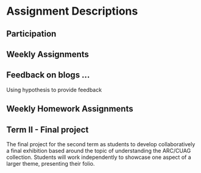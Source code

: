 # Assignment Descriptions

## Participation

## Weekly Assignments

## Feedback on blogs ...

Using hypothesis to provide feedback

## Weekly Homework Assignments

## Term II - Final project

The final project for the second term as students to develop collaboratively a final exhibition based around the topic of understanding the ARC/CUAG collection. Students will work independently to showcase one aspect of a larger theme, presenting their folio.
